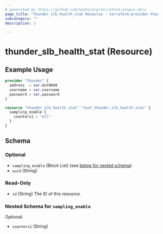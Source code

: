 ```yaml
---
# generated by https://github.com/hashicorp/terraform-plugin-docs
page_title: "thunder_slb_health_stat Resource - terraform-provider-thunder"
subcategory: ""
description: |-
  
---
```


# thunder_slb_health_stat (Resource)



## Example Usage

```terraform
provider "thunder" {
  address  = var.dut9049
  username = var.username
  password = var.password
}

resource "thunder_slb_health_stat" "test_thunder_slb_health_stat" {
  sampling_enable {
    counters1 = "all"
  }
}
```

<!-- schema generated by tfplugindocs -->
## Schema

### Optional

- `sampling_enable` (Block List) (see [below for nested schema](#nestedblock--sampling_enable))
- `uuid` (String)

### Read-Only

- `id` (String) The ID of this resource.

<a id="nestedblock--sampling_enable"></a>
### Nested Schema for `sampling_enable`

Optional:

- `counters1` (String)


